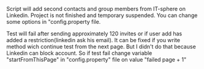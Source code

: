 Script will add second contacts and group members from IT-sphere on Linkedin.
Project is not finished and temporary suspended.
You can change some options in "config.property file.

Test will fail after sending approximately 120 invites or if user add has added a restriction(linkedin ask his email). It can be fixed if you write method wich continue test from the next page. But I didn't do that because Linkedin can block account.
So if test fail change variable "startFromThisPage" in "config.property" file on value "failed page + 1"

